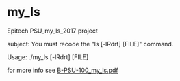 # my_ls
Epitech PSU_my_ls_2017 project

subject: You must recode the "ls [-lRdrt] [FILE]" command.

Usage: ./my_ls [-lRdrt] [FILE]

for more info see [B-PSU-100_my_ls.pdf](./B-PSU-100_my_ls.pdf)
